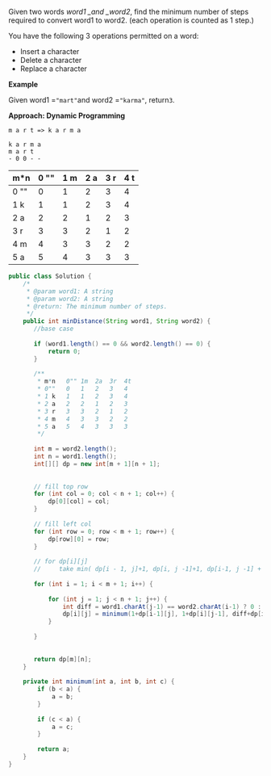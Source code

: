 Given two words _word1 \_and \_word2_, find the minimum number of steps required to convert word1 to word2. \(each operation is counted as 1 step.\)

You have the following 3 operations permitted on a word:

* Insert a character
* Delete a character
* Replace a character

**Example**

Given word1 =`"mart"`and word2 =`"karma"`, return`3`.

**Approach: Dynamic Programming**

```
m a r t => k a r m a

k a r m a
m a r t 
- 0 0 - -
```

| m\*n | 0 "" | 1 m | 2 a | 3 r | 4 t |
| :--- | :--- | :--- | :--- | :--- | :--- |
| 0 "" | 0 | 1 | 2 | 3 | 4 |
| 1 k | 1 | 1 | 2 | 3 | 4 |
| 2 a | 2 | 2 | 1 | 2 | 3 |
| 3 r | 3 | 3 | 2 | 1 | 2 |
| 4 m | 4 | 3 | 3 | 2 | 2 |
| 5 a | 5 | 4 | 3 | 3 | 3 |

```java
public class Solution {
    /*
     * @param word1: A string
     * @param word2: A string
     * @return: The minimum number of steps.
     */
    public int minDistance(String word1, String word2) {
       //base case
       
       if (word1.length() == 0 && word2.length() == 0) {
           return 0;
       }
       
       /**
        * m*n   0"" 1m  2a  3r  4t
        * 0""	0	1	2	3	4
        * 1 k	1	1	2	3	4
        * 2 a	2	2	1	2	3
        * 3 r	3	3	2	1	2
        * 4 m	4	3	3	2	2
        * 5 a	5	4	3	3	3
        */
       
       int m = word2.length();
       int n = word1.length();
       int[][] dp = new int[m + 1][n + 1];
       
       
       // fill top row
       for (int col = 0; col < n + 1; col++) {
           dp[0][col] = col;
       }
       
       // fill left col
       for (int row = 0; row < m + 1; row++) {
           dp[row][0] = row;
       }
       
       // for dp[i][j]
       //     take min( dp[i - 1, j]+1, dp[i, j -1]+1, dp[i-1, j -1] + diff(word2[i], word1[j]))
       
       for (int i = 1; i < m + 1; i++) {
           
           for (int j = 1; j < n + 1; j++) {
               int diff = word1.charAt(j-1) == word2.charAt(i-1) ? 0 : 1;
               dp[i][j] = minimum(1+dp[i-1][j], 1+dp[i][j-1], diff+dp[i-1][j-1]);
           }
           
       }
       
       
       return dp[m][n];
    }
    
    private int minimum(int a, int b, int c) {
        if (b < a) {
            a = b;
        }
        
        if (c < a) {
            a = c;
        }
        
        return a;
    }
}
```



